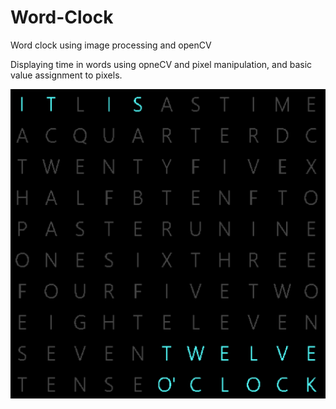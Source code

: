 # Word-Clock
Word clock using image processing and openCV

Displaying time in words using opneCV and pixel manipulation, and basic value assignment 
to pixels.



![Alt text](https://github.com/bhaumikmistry/Word-Clock/blob/master/Screen%20Shot%202016-08-29%20at%2012.04.37%20PM.png "ScreenShot")

